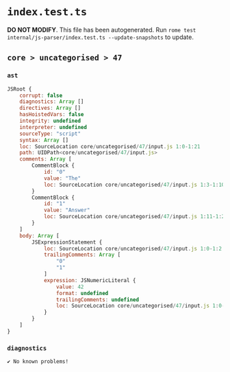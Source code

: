 # `index.test.ts`

**DO NOT MODIFY**. This file has been autogenerated. Run `rome test internal/js-parser/index.test.ts --update-snapshots` to update.

## `core > uncategorised > 47`

### `ast`

```javascript
JSRoot {
	corrupt: false
	diagnostics: Array []
	directives: Array []
	hasHoistedVars: false
	integrity: undefined
	interpreter: undefined
	sourceType: "script"
	syntax: Array []
	loc: SourceLocation core/uncategorised/47/input.js 1:0-1:21
	path: UIDPath<core/uncategorised/47/input.js>
	comments: Array [
		CommentBlock {
			id: "0"
			value: "The"
			loc: SourceLocation core/uncategorised/47/input.js 1:3-1:10
		}
		CommentBlock {
			id: "1"
			value: "Answer"
			loc: SourceLocation core/uncategorised/47/input.js 1:11-1:21
		}
	]
	body: Array [
		JSExpressionStatement {
			loc: SourceLocation core/uncategorised/47/input.js 1:0-1:2
			trailingComments: Array [
				"0"
				"1"
			]
			expression: JSNumericLiteral {
				value: 42
				format: undefined
				trailingComments: undefined
				loc: SourceLocation core/uncategorised/47/input.js 1:0-1:2
			}
		}
	]
}
```

### `diagnostics`

```
✔ No known problems!

```
